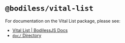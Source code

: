 # `@bodiless/vital-list`

For documentation on the Vital List package, please see:

- [Vital List | BodilessJS Docs](https://johnsonandjohnson.github.io/Bodiless-JS/#/VitalDesignSystem/Components/VitalList)
- [`doc/` Directory](./doc)
